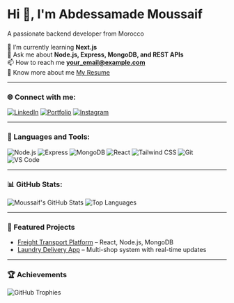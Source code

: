 # Hi 👋, I'm Abdessamade Moussaif
A passionate backend developer from Morocco

🌱 I’m currently learning **Next.js**  
💬 Ask me about **Node.js, Express, MongoDB, and REST APIs**  
📫 How to reach me **your_email@example.com**  
📄 Know more about me [My Resume](https://drive.google.com/your-resume-link)  

---

### 🌐 Connect with me:
[![LinkedIn](https://img.shields.io/badge/LinkedIn-blue?logo=linkedin&logoColor=white)](https://linkedin.com/in/your-profile)
[![Portfolio](https://img.shields.io/badge/Portfolio-000?logo=vercel&logoColor=white)](https://your-portfolio-link)
[![Instagram](https://img.shields.io/badge/Instagram-E4405F?logo=instagram&logoColor=white)](https://instagram.com/yourprofile)

---

### 🧠 Languages and Tools:
![Node.js](https://img.shields.io/badge/Node.js-339933?logo=node.js&logoColor=white)
![Express](https://img.shields.io/badge/Express.js-000000?logo=express&logoColor=white)
![MongoDB](https://img.shields.io/badge/MongoDB-4EA94B?logo=mongodb&logoColor=white)
![React](https://img.shields.io/badge/React-20232A?logo=react&logoColor=61DAFB)
![Tailwind CSS](https://img.shields.io/badge/Tailwind_CSS-38B2AC?logo=tailwind-css&logoColor=white)
![Git](https://img.shields.io/badge/Git-F05032?logo=git&logoColor=white)
![VS Code](https://img.shields.io/badge/VS_Code-007ACC?logo=visual-studio-code&logoColor=white)

---

### 📊 GitHub Stats:
![Moussaif's GitHub Stats](https://github-readme-stats.vercel.app/api?username=moussaif&show_icons=true&theme=react)
![Top Languages](https://github-readme-stats.vercel.app/api/top-langs/?username=moussaif&layout=compact&theme=react)

---

### 🚀 Featured Projects
- [Freight Transport Platform](https://github.com/moussaif/transport-platform) – React, Node.js, MongoDB  
- [Laundry Delivery App](https://github.com/moussaif/laundry-delivery) – Multi-shop system with real-time updates  

---

### 🏆 Achievements
![GitHub Trophies](https://github-profile-trophy.vercel.app/?username=moussaif&theme=onedark)

